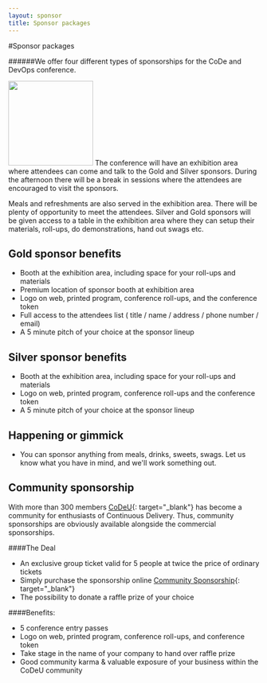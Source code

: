 ```yaml
---
layout: sponsor
title: Sponsor packages
---
```

#Sponsor packages

######We offer four different types of sponsorships for the CoDe and DevOps conference.

<img class="stdleft" style="width:170px;" src="{{site.root}}/images/sponsoring.jpg"/> The conference will have an exhibition area where attendees can come and talk to the Gold and Silver sponsors. During the afternoon there will be a break in sessions where the attendees are encouraged to visit the sponsors.

Meals and refreshments are also served in the exhibition area. There will be plenty of opportunity to meet the attendees. Silver and Gold sponsors will be given access to a table in the exhibition area where they can setup their materials, roll-ups, do demonstrations, hand out swags etc.

## Gold sponsor benefits
* Booth at the exhibition area, including space for your roll-ups and materials
* Premium location of sponsor booth at exhibition area
* Logo on web, printed program, conference roll-ups, and the conference token
* Full access to the attendees list ( title / name / address / phone number / email)
* A 5 minute pitch of your choice at the sponsor lineup


## Silver sponsor benefits
* Booth at the exhibition area, including space for your roll-ups and materials
* Logo on web, printed program, conference roll-ups and the conference token
* A 5 minute pitch of your choice at the sponsor lineup

## Happening or gimmick
* You can sponsor anything from meals, drinks, sweets, swags. Let us know what you have in mind, and we'll work something out.

## Community sponsorship
With more than 300 members [CoDeU](http://codeu.eu){: target="_blank"} has become a community for enthusiasts of Continuous Delivery. Thus, community sponsorships are obviously available alongside the commercial sponsorships.

####The Deal

* An exclusive group ticket valid for 5 people at twice the price of ordinary tickets
* Simply purchase the sponsorship online [Community Sponsorship](https://codecph15.eventbrite.com){: target="_blank"}
* The possibility to donate a raffle prize of your choice

####Benefits:
* 5 conference entry passes
* Logo on web, printed program, conference roll-ups, and conference token
* Take stage in the name of your company to hand over raffle prize
* Good community karma & valuable exposure of your business within the CoDeU community  
